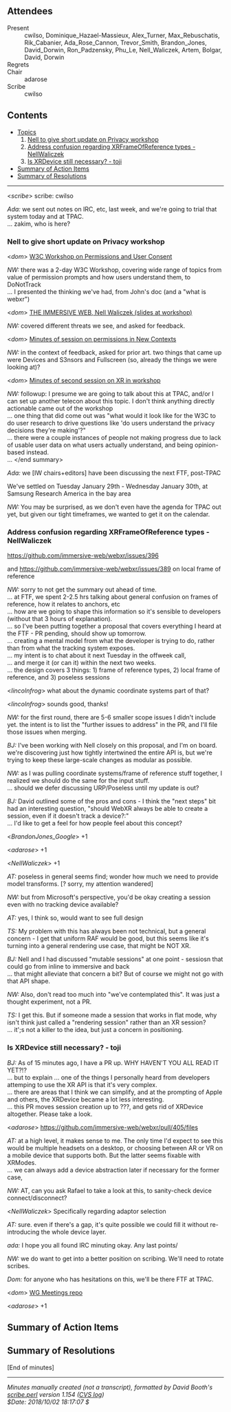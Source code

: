   <h2><a name="attendees" id="attendees">Attendees</a></h2>
  <div class="intro">
    <dl>
      <dt>Present</dt>
      <dd>cwilso, Dominique_Hazael-Massieux, Alex_Turner,
      Max_Rebuschatis, Rik_Cabanier, Ada_Rose_Cannon, Trevor_Smith,
      Brandon_Jones, David_Dorwin, Ron_Padzensky, Phu_Le,
      Nell_Waliczek, Artem, Bolgar, David, Dorwin</dd>
      <dt>Regrets</dt>
      <dd></dd>
      <dt>Chair</dt>
      <dd>adarose</dd>
      <dt>Scribe</dt>
      <dd>cwilso</dd>
    </dl>
  </div>
  <h2>Contents</h2>
  <ul>
    <li>
      <a href="#agenda">Topics</a>
      <ol>
        <li>
          <a href="#item01">Nell to give short update on Privacy
          workshop</a>
        </li>
        <li>
          <a href="#item02">Address confusion regarding
          XRFrameOfReference types - NellWaliczek</a>
        </li>
        <li>
          <a href="#item03">Is XRDevice still necessary? - toji</a>
        </li>
      </ol>
    </li>
    <li>
      <a href="#ActionSummary">Summary of Action Items</a>
    </li>
    <li>
      <a href="#ResolutionSummary">Summary of Resolutions</a>
    </li>
  </ul>
  <hr>
  <div class="meeting">
    <p class="irc">&lt;<cite>scribe</cite>&gt; scribe: cwilso</p>
    <p class="phone"><cite>Ada:</cite> we sent out notes on IRC,
    etc, last week, and we're going to trial that system today and
    at TPAC.<br>
    ... zakim, who is here?</p>
    <h3 id="item01">Nell to give short update on Privacy
    workshop</h3>
    <p class="irc">&lt;<cite>dom</cite>&gt; <a href="https://www.w3.org/Privacy/permissions-ws-2018/">W3C Workshop
    on Permissions and User Consent</a></p>
    <p class="phone"><cite>NW:</cite> there was a 2-day W3C
    Workshop, covering wide range of topics from value of
    permission prompts and how users understand them, to
    DoNotTrack<br>
    ... I presented the thinking we've had, from John's doc (and a
    "what is webxr")</p>
    <p class="irc">&lt;<cite>dom</cite>&gt; <a href="https://www.w3.org/Privacy/permissions-ws-2018/WebXR.pdf">THE
    IMMERSIVE WEB, Nell Waliczek (slides at workshop)</a></p>
    <p class="phone"><cite>NW:</cite> covered different threats we
    see, and asked for feedback.</p>
    <p class="irc">&lt;<cite>dom</cite>&gt; <a href="https://www.w3.org/2018/09/26-permissions-minutes.html#item04">
    Minutes of session on permissions in New Contexts</a></p>
    <p class="phone"><cite>NW:</cite> in the context of feedback,
    asked for prior art. two things that came up were Devices and
    S3nsors and Fullscreen (so, already the things we were looking
    at)?</p>
    <p class="irc">&lt;<cite>dom</cite>&gt; <a href="https://www.w3.org/2018/09/27-permissions2-minutes.html#item01">
    Minutes of second session on XR in workshop</a></p>
    <p class="phone"><cite>NW:</cite> followup: I presume we are
    going to talk about this at TPAC, and/or I can set up another
    telecon about this topic. I don't think anything directly
    actionable came out of the workshop<br>
    ... one thing that did come out was "what would it look like
    for the W3C to do user research to drive questions like 'do
    users understand the privacy decisions they're making'?"<br>
    ... there were a couple instances of people not making progress
    due to lack of usable user data on what users actually
    understand, and being opinion-based instead.<br>
    ... &lt;/end summary&gt;</p>
    <p class="phone"><cite>Ada:</cite> we [IW chairs+editors] have
    been discussing the next FTF, post-TPAC</p>
    <p class="phone">We've settled on Tuesday January 29th -
    Wednesday January 30th, at Samsung Research America in the bay
    area</p>
    <p class="phone"><cite>NW:</cite> You may be surprised, as we
    don't even have the agenda for TPAC out yet, but given our
    tight timeframes, we wanted to get it on the calendar.</p>
    <h3 id="item02">Address confusion regarding XRFrameOfReference
    types - NellWaliczek</h3>
    <p class="phone"><a href="https://github.com/immersive-web/webxr/issues/396">https://github.com/immersive-web/webxr/issues/396</a></p>
    <p class="phone">and <a href="https://github.com/immersive-web/webxr/issues/389">https://github.com/immersive-web/webxr/issues/389</a>
    on local frame of reference</p>
    <p class="phone"><cite>NW:</cite> sorry to not get the summary
    out ahead of time.<br>
    ... at FTF, we spent 2-2.5 hrs talking about general confusion
    on frames of reference, how it relates to anchors, etc<br>
    ... how are we going to shape this information so it's sensible
    to developers (without that 3 hours of explanation).<br>
    ... so I've been putting together a proposal that covers
    everything I heard at the FTF - PR pending, should show up
    tomorrow.<br>
    ... creating a mental model from what the developer is trying
    to do, rather than from what the tracking system exposes.<br>
    ... my intent is to chat about it next Tuesday in the offweek
    call,<br>
    ... and merge it (or can it) within the next two weeks.<br>
    ... the design covers 3 things: 1) frame of reference types, 2)
    local frame of reference, and 3) poseless sessions</p>
    <p class="irc">&lt;<cite>lincolnfrog</cite>&gt; what about the
    dynamic coordinate systems part of that?</p>
    <p class="irc">&lt;<cite>lincolnfrog</cite>&gt; sounds good,
    thanks!</p>
    <p class="phone"><cite>NW:</cite> for the first round, there
    are 5-6 smaller scope issues I didn't include yet. the intent
    is to list the "further issues to address" in the PR, and I'll
    file those issues when merging.</p>
    <p class="phone"><cite>BJ:</cite> I've been working with Nell
    closely on this proposal, and I'm on board. we're discovering
    just how tightly intertwined the entire API is, but we're
    trying to keep these large-scale changes as modular as
    possible.</p>
    <p class="phone"><cite>NW:</cite> as I was pulling coordinate
    systems/frame of reference stuff together, I realized we should
    do the same for the input stuff.<br>
    ... should we defer discussing URP/Poseless until my update is
    out?</p>
    <p class="phone"><cite>BJ:</cite> David outlined some of the
    pros and cons - I think the "next steps" bit had an interesting
    question, "should WebXR always be able to create a session,
    even if it doesn't track a device?:"<br>
    ... I'd like to get a feel for how people feel about this
    concept?</p>
    <p class="irc">&lt;<cite>BrandonJones_Google</cite>&gt; +1</p>
    <p class="irc">&lt;<cite>adarose</cite>&gt; +1</p>
    <p class="irc">&lt;<cite>NellWaliczek</cite>&gt; +1</p>
    <p class="phone"><cite>AT:</cite> poseless in general seems
    find; wonder how much we need to provide model transforms. [?
    sorry, my attention wandered]</p>
    <p class="phone"><cite>NW:</cite> but from Microsoft's
    perspective, you'd be okay creating a session even with no
    tracking device available?</p>
    <p class="phone"><cite>AT:</cite> yes, I think so, would want
    to see full design</p>
    <p class="phone"><cite>TS:</cite> My problem with this has
    always been not technical, but a general concern - I get that
    uniform RAF would be good, but this seems like it's turning
    into a general rendering use case, that might be NOT XR.</p>
    <p class="phone"><cite>BJ:</cite> Nell and I had discussed
    "mutable sessions" at one point - sessiosn that could go from
    inline to immersive and back<br>
    ... that might alleviate that concern a bit? But of course we
    might not go with that API shape.</p>
    <p class="phone"><cite>NW:</cite> Also, don't read too much
    into "we've contemplated this". It was just a thought
    experiment, not a PR.</p>
    <p class="phone"><cite>TS:</cite> I get this. But if someone
    made a session that works in flat mode, why isn't think just
    called a "rendering session" rather than an XR session?<br>
    ... it';s not a killer to the idea, but just a concern in
    positioning.</p>
    <h3 id="item03">Is XRDevice still necessary? - toji</h3>
    <p class="phone"><cite>BJ:</cite> As of 15 minutes ago, I have
    a PR up. WHY HAVEN'T YOU ALL READ IT YET?!?<br>
    ... but to explain ... one of the things I personally heard
    from developers attemping to use the XR API is that it's very
    complex.<br>
    ... there are areas that I think we can simplify, and at the
    prompting of Apple and others, the XRDevice became a lot less
    interesting.<br>
    ... this PR moves session creation up to ???, and gets rid of
    XRDevice altogether. Please take a look.</p>
    <p class="irc">&lt;<cite>adarose</cite>&gt; <a href="https://github.com/immersive-web/webxr/pull/405/files">https://github.com/immersive-web/webxr/pull/405/files</a></p>
    <p class="phone"><cite>AT:</cite> at a high level, it makes
    sense to me. The only time I'd expect to see this would be
    multiple headsets on a desktop, or choosing between AR or VR on
    a mobile device that supports both. But the latter seems
    fixable with XRModes.<br>
    ... we can always add a device abstraction later if necessary
    for the former case,</p>
    <p class="phone"><cite>NW:</cite> AT, can you ask Rafael to
    take a look at this, to sanity-check device
    connect/disconnect?</p>
    <p class="irc">&lt;<cite>NellWaliczek</cite>&gt; Specifically
    regarding adaptor selection</p>
    <p class="phone"><cite>AT:</cite> sure. even if there's a gap,
    it's quite possible we could fill it without re-introducing the
    whole device layer.</p>
    <p class="phone"><cite>ada:</cite> I hope you all found IRC
    minuting okay. Any last points/</p>
    <p class="phone"><cite>NW:</cite> we do want to get into a
    better position on scribing. We'll need to rotate scribes.</p>
    <p class="phone"><cite>Dom:</cite> for anyone who has
    hesitations on this, we'll be there FTF at TPAC.</p>
    <p class="irc">&lt;<cite>dom</cite>&gt; <a href="https://github.com/immersive-web/administrivia/tree/master/meetings/wg">
    WG Meetings repo</a></p>
    <p class="irc">&lt;<cite>adarose</cite>&gt; +1</p>
  </div>
  <h2><a name="ActionSummary" id="ActionSummary">Summary of Action
  Items</a></h2><!-- Action Items -->
  <h2><a name="ResolutionSummary" id="ResolutionSummary">Summary of
  Resolutions</a></h2><!-- Resolutions -->
  [End of minutes]<br>
  <hr>
  <address>
    Minutes manually created (not a transcript), formatted by David
    Booth's <a href="http://dev.w3.org/cvsweb/~checkout~/2002/scribe/scribedoc.htm">
    scribe.perl</a> version 1.154 (<a href="http://dev.w3.org/cvsweb/2002/scribe/">CVS log</a>)<br>
    $Date: 2018/10/02 18:17:07 $
  </address>
  </div>

